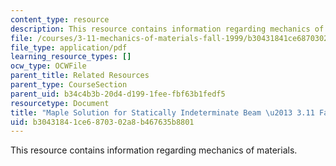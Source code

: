 ```yaml
---
content_type: resource
description: This resource contains information regarding mechanics of materials.
file: /courses/3-11-mechanics-of-materials-fall-1999/b30431841ce6870302a8b467635b8801_MIT3_11F99_ex49.pdf
file_type: application/pdf
learning_resource_types: []
ocw_type: OCWFile
parent_title: Related Resources
parent_type: CourseSection
parent_uid: b34c4b3b-20d4-d199-1fee-fbf63b1fedf5
resourcetype: Document
title: "Maple Solution for Statically Indeterminate Beam \u2013 3.11 Fall 1999"
uid: b3043184-1ce6-8703-02a8-b467635b8801
---
```

This resource contains information regarding mechanics of materials.

